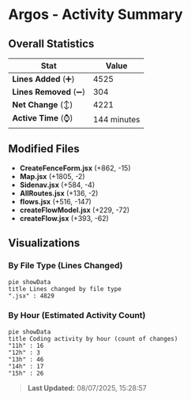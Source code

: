 # Argos - Activity Summary 

## Overall Statistics

| Stat                   | Value                                                             |
| ---------------------- | ----------------------------------------------------------------- |
| **Lines Added** (➕)   | 4525                                          |
| **Lines Removed** (➖) | 304                                        |
| **Net Change** (↕)    | 4221                |
| **Active Time** (⌚)   | 144 minutes |


## Modified Files
- **CreateFenceForm.jsx** (+862, -15)
- **Map.jsx** (+1805, -2)
- **Sidenav.jsx** (+584, -4)
- **AllRoutes.jsx** (+136, -2)
- **flows.jsx** (+516, -147)
- **createFlowModel.jsx** (+229, -72)
- **createFlow.jsx** (+393, -62)

## Visualizations

### By File Type (Lines Changed)

```mermaid
pie showData
title Lines changed by file type
".jsx" : 4829
```

### By Hour (Estimated Activity Count)

```mermaid
pie showData
title Coding activity by hour (count of changes)
"11h" : 16
"12h" : 3
"13h" : 46
"14h" : 17
"15h" : 26
```


> **Last Updated:** 08/07/2025, 15:28:57